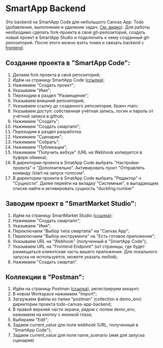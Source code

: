 # SmartApp Backend

Это backend на SmartApp Code для небольшого Canvas App: Todo (добавление, выполнение и удаление задач. [См. видео](https://youtu.be/P-o2rwHhARo)). Для работы необходимо сделать fork-проекта в свой git-репозиторий, создать новый проект в SmartApp Studio и подключить к нему созданный git-репозиторий. После этого можно взять токен и связать backend с [frontend](https://github.com/sberdevices/todo-canvas-app). 


## Создание проекта в "SmartApp Code":
1. Делаем fork проекта в свой репозиторий;
1. Идём на страницу SmartApp Code ([ссылка](https://smartapp-code.sberdevices.ru/));
1. Нажимаем "Создать проект";
1. Указываем "Имя";
1. Переходим в раздел "Размещение";
1. Указываем внешний репозиторий;
1. Указываем ссылку до созданного репозитория, бранч main;
1. Указываем доступ: собственная учётная запись, логин и пароль от учётной записи в github;
1. Нажимаем "Создать";
1. Нажимаем "Создать смартапп";
1. Переходим в раздел разработка.
1. Нажимаем "Сценарии";
1. Нажимаем "Собрать";
1. Нажимаем "Публикации";
1. Нажимаем "Получить вебхук" (URL на Webhook копируется в буфере обмена).
1. В директории проекта в SmatApp Code выбрать "Настройки проекта"-> "Дополнительно". Активировать пункт "Отправлять команду /start на запуск голосом".
1.  В директории проекта в SmatApp Code выбрать "Редактор"-> "Сущности". Далее перейти на вкладку "Системные", в выпадающем списке найти и активировать сущность "duckling.number"

## Заводим проект в "SmartMarket Studio":

1. Идём на страницу SmartMarket Studio ([ссылка](https://developers.sber.ru/studio));
1. Нажимаем "Создать смартапп";
1. Указываем "Имя";
1. Переключаем "Выбор типа смартапа" на "Canvas App";
1. Переключаем "Выбор инструмента" на "Есть готовое приложение";
1. Указываем URL на "Webhook" (полученный в "SmartApp Code");
1. Указываем URL на "Frontend Endpoint" (url страницы, где будет размещаться клиентская часть вашего приложения. Для локального запуска не используется, можете указать любой);
1. Нажимаем "Создать смартап".

## Коллекции в "Postman":

1. Идём на страницу Postman ([ссылка](https://www.postman.com)), регистрируем аккаунт;
1. В новом Workspace нажимаем "Import";
1. Загружаем файлы из папки "postman" (collection и demo_env) директории проекта todo-canvas-app-backend;
1. В правой верхней части экрана, рядом с полем demo_env, нажимаем на кнопку с иконкой глаза;
1. Выбираем "Edit";
1. Задаем current_value для поля webhook (URL, полученный в "SmartApp Code");
1. Задаем current_value для поля name_scenario (имя для запуска сценария)